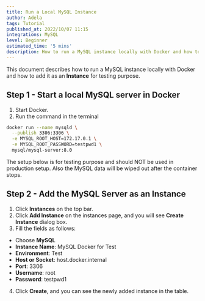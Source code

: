 ```yaml
---
title: Run a Local MySQL Instance
author: Adela
tags: Tutorial
published_at: 2022/10/07 11:15
integrations: MySQL
level: Beginner
estimated_time: '5 mins'
description: How to run a MySQL instance locally with Docker and how to add it as an **Instance** for testing purpose.
---
```


This document describes how to run a MySQL instance locally with Docker and how to add it as an **Instance** for testing purpose.

## Step 1 - Start a local MySQL server in Docker

1. Start Docker.
2. Run the command in the terminal

```bash
docker run --name mysqld \
  --publish 3306:3306 \
  -e MYSQL_ROOT_HOST=172.17.0.1 \
  -e MYSQL_ROOT_PASSWORD=testpwd1 \
  mysql/mysql-server:8.0
```

<HintBlock type="warning">

The setup below is for testing purpose and should NOT be used in production setup. Also the MySQL data will be wiped out after the container stops.

</HintBlock>

## Step 2 - Add the MySQL Server as an Instance

1. Click **Instances** on the top bar.
2. Click **Add Instance** on the instances page, and you will see **Create Instance** dialog box.
3. Fill the fields as follows:

- Choose **MySQL**
- **Instance Name**: MySQL Docker for Test
- **Environment**: Test
- **Host or Socket**: host.docker.internal
- **Port**: 3306
- **Username**: root
- **Password**: testpwd1

4. Click **Create**, and you can see the newly added instance in the table.
